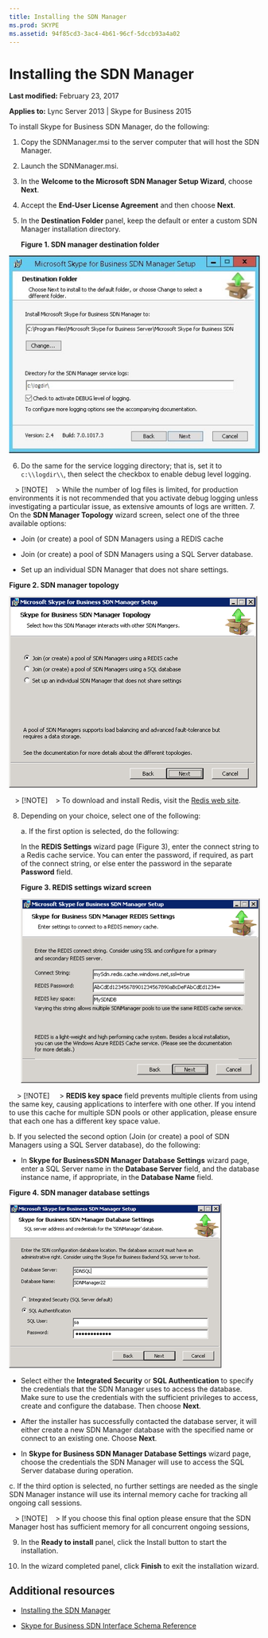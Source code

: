 ```yaml
---
title: Installing the SDN Manager
ms.prod: SKYPE
ms.assetid: 94f85cd3-3ac4-4b61-96cf-5dccb93a4a02
---
```



# Installing the SDN Manager

 **Last modified:** February 23, 2017
  
**Applies to:** Lync Server 2013 | Skype for Business 2015

To install Skype for Business SDN Manager, do the following: 
  
    
    


1.  Copy the SDNManager.msi to the server computer that will host the SDN Manager.
    
  
2. Launch the SDNManager.msi. 
    
  
3. In the **Welcome to the Microsoft SDN Manager Setup Wizard**, choose **Next**.
    
  
4. Accept the **End-User License Agreement** and then choose **Next**.
    
  
5. In the **Destination Folder** panel, keep the default or enter a custom SDN Manager installation directory.
    
   **Figure 1. SDN manager destination folder**

  

  ![SDN Manager destination folder](../images/82ee023d-2e78-41ba-8f43-5646f5ebbdfa.jpg)
  

  

  
6. Do the same for the service logging directory; that is, set it to  `c:\\logdir\\`, then select the checkbox to enable debug level logging. 
    
   > [!NOTE]
   > While the number of log files is limited, for production environments it is not recommended that you activate debug logging unless investigating a particular issue, as extensive amounts of logs are written. 
7. On the **SDN Manager Topology** wizard screen, select one of the three available options:
    
  - Join (or create) a pool of SDN Managers using a REDIS cache 
    
  
  - Join (or create) a pool of SDN Managers using a SQL Server database. 
    
  
  - Set up an individual SDN Manager that does not share settings. 
    
  

   **Figure 2. SDN manager topology**

  

  ![SDN Manager toplology wizard page](../images/6498fa6d-0693-4d7d-b2da-93be83d8a40c.png)
  

    
   > [!NOTE]
   > To download and install Redis, visit the  [Redis web site](http://redis.io/). 

8. Depending on your choice, select one of the following: 
    
   a. If the first option is selected, do the following: 
    
    In the **REDIS Settings** wizard page (Figure 3), enter the connect string to a Redis cache service. You can enter the password, if required, as part of the connect string, or else enter the password in the separate **Password** field.
    
   **Figure 3. REDIS settings wizard screen**

    ![Redis settings wizard page](../images/9e948e11-0b75-46bc-9b6a-e96717a49c28.png)

    > [!NOTE]
    > **REDIS key space** field prevents multiple clients from using the same key, causing applications to interfere with one other. If you intend to use this cache for multiple SDN pools or other application, please ensure that each one has a different key space value.

   b. If you selected the second option (Join (or create) a pool of SDN Managers using a SQL Server database), do the following: 
    
  - In **Skype for BusinessSDN Manager Database Settings** wizard page, enter a SQL Server name in the **Database Server** field, and the database instance name, if appropriate, in the **Database Name** field.
    
   **Figure 4. SDN manager database settings**

  

  ![SDN Manager DB settings](../images/e9b12adb-d359-498e-b155-0568fa3c64f9.png)
  

  

  
  - Select either the **Integrated Security** or **SQL Authentication** to specify the credentials that the SDN Manager uses to access the database. Make sure to use the credentials with the sufficient privileges to access, create and configure the database. Then choose **Next**. 
    
  
  - After the installer has successfully contacted the database server, it will either create a new SDN Manager database with the specified name or connect to an existing one. Choose **Next**. 
    
  
  - In **Skype for Business SDN Manager Database Settings** wizard page, choose the credentials the SDN Manager will use to access the SQL Server database during operation.
    
  
   c. If the third option is selected, no further settings are needed as the single SDN Manager instance will use its internal memory cache for tracking all ongoing call sessions. 
    
   > [!NOTE]
   > If you choose this final option please ensure that the SDN Manager host has sufficient memory for all concurrent ongoing sessions, 

9. In the **Ready to install** panel, click the Install button to start the installation.
    
  
10. In the wizard completed panel, click **Finish** to exit the installation wizard.
    
  

## Additional resources


-  [Installing the SDN Manager](installing-the-sdn-manager.md)
    
  
-  [Skype for Business SDN Interface Schema Reference](skype-for-business-sdn-interface-schema-reference.md)
    
  

